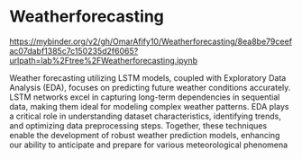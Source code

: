 # Weatherforecasting
https://mybinder.org/v2/gh/OmarAfify10/Weatherforecasting/8ea8be79ceefac07dabf1385c7c150235d2f6065?urlpath=lab%2Ftree%2FWeatherforecasting.ipynb

Weather forecasting utilizing LSTM models, coupled with Exploratory Data Analysis (EDA), focuses on predicting future weather conditions accurately. LSTM networks excel in capturing long-term dependencies in sequential data, making them ideal for modeling complex weather patterns. EDA plays a critical role in understanding dataset characteristics, identifying trends, and optimizing data preprocessing steps. Together, these techniques enable the development of robust weather prediction models, enhancing our ability to anticipate and prepare for various meteorological phenomena
